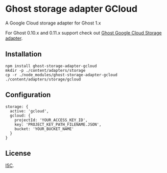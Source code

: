 # Ghost storage adapter GCloud

A Google Cloud storage adapter for Ghost 1.x

For Ghost 0.10.x and 0.11.x support check out
[Ghost Google Cloud Storage adapter](https://github.com/thombuchi/ghost-google-cloud-storage).

## Installation

```
npm install ghost-storage-adapter-gcloud
mkdir -p ./content/adapters/storage
cp -r ./node_modules/ghost-storage-adapter-gcloud ./content/adapters/storage/gcloud
```

## Configuration

```
storage: {
  active: 'gcloud',
  gcloud: {
    projectId: 'YOUR_ACCESS_KEY_ID',
    key: 'PROJECT_KEY_PATH_FILENAME.JSON',
    bucket: 'YOUR_BUCKET_NAME'
  }
}
```

## License

[ISC](./LICENSE.md).
